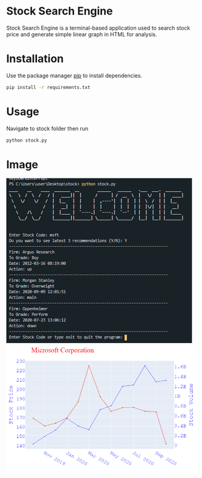 # Stock Search Engine
Stock Search Engine is a terminal-based application used to search stock price and generate simple linear graph in HTML for analysis.

# Installation

Use the package manager [pip](https://pip.pypa.io/en/stable/) to install dependencies.

```bash
pip install -r requirements.txt
```

# Usage

Navigate to stock folder then run 
```bash
python stock.py
```
# Image

![Terminal](/Image/Terminal.png)
![Graph](/Image/Graph.png)
